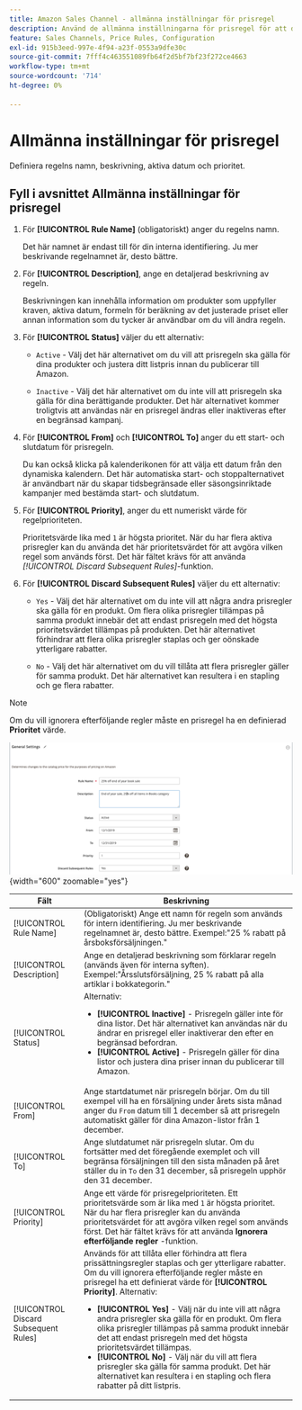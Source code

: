 ```yaml
---
title: Amazon Sales Channel - allmänna inställningar för prisregel
description: Använd de allmänna inställningarna för prisregel för att definiera de primära egenskaperna för en listprisregel.
feature: Sales Channels, Price Rules, Configuration
exl-id: 915b3eed-997e-4f94-a23f-0553a9dfe30c
source-git-commit: 7fff4c463551089fb64f2d5bf7bf23f272ce4663
workflow-type: tm+mt
source-wordcount: '714'
ht-degree: 0%

---
```


# Allmänna inställningar för prisregel

Definiera regelns namn, beskrivning, aktiva datum och prioritet.

## Fyll i avsnittet Allmänna inställningar för prisregel

1. För **[!UICONTROL Rule Name]** (obligatoriskt) anger du regelns namn.

   Det här namnet är endast till för din interna identifiering. Ju mer beskrivande regelnamnet är, desto bättre.

1. För **[!UICONTROL Description]**, ange en detaljerad beskrivning av regeln.

   Beskrivningen kan innehålla information om produkter som uppfyller kraven, aktiva datum, formeln för beräkning av det justerade priset eller annan information som du tycker är användbar om du vill ändra regeln.

1. För **[!UICONTROL Status]** väljer du ett alternativ:

   - `Active` - Välj det här alternativet om du vill att prisregeln ska gälla för dina produkter och justera ditt listpris innan du publicerar till Amazon.

   - `Inactive` - Välj det här alternativet om du inte vill att prisregeln ska gälla för dina berättigande produkter. Det här alternativet kommer troligtvis att användas när en prisregel ändras eller inaktiveras efter en begränsad kampanj.

1. För **[!UICONTROL From]** och **[!UICONTROL To]** anger du ett start- och slutdatum för prisregeln.

   Du kan också klicka på kalenderikonen för att välja ett datum från den dynamiska kalendern. Det här automatiska start- och stoppalternativet är användbart när du skapar tidsbegränsade eller säsongsinriktade kampanjer med bestämda start- och slutdatum.

1. För **[!UICONTROL Priority]**, anger du ett numeriskt värde för regelprioriteten.

   Prioritetsvärde lika med `1` är högsta prioritet. När du har flera aktiva prisregler kan du använda det här prioritetsvärdet för att avgöra vilken regel som används först. Det här fältet krävs för att använda _[!UICONTROL Discard Subsequent Rules]_-funktion.

1. För **[!UICONTROL Discard Subsequent Rules]** väljer du ett alternativ:

   - `Yes` - Välj det här alternativet om du inte vill att några andra prisregler ska gälla för en produkt. Om flera olika prisregler tillämpas på samma produkt innebär det att endast prisregeln med det högsta prioritetsvärdet tillämpas på produkten. Det här alternativet förhindrar att flera olika prisregler staplas och ger oönskade ytterligare rabatter.

   - `No` - Välj det här alternativet om du vill tillåta att flera prisregler gäller för samma produkt. Det här alternativet kan resultera i en stapling och ge flera rabatter.

>[!NOTE]
>
>Om du vill ignorera efterföljande regler måste en prisregel ha en definierad **Prioritet** värde.

![Allmänna inställningar för prisregel](assets/amazon-pricing-rule-general.png){width="600" zoomable="yes"}

| Fält | Beskrivning |
|---------------------------------------|---------------------------------------------------------------------------------------------------------------------------------------------------------------------------------------------------------------------------------------------------------------------------------------------------------------------------------------------------------------------------------------------------------------------------------------------------------------------------------------------------------------------------------------------------------------------------------------------------------------------------------------------------------------------------------------------------------------------------------------------|
| [!UICONTROL Rule Name] | (Obligatoriskt) Ange ett namn för regeln som används för intern identifiering. Ju mer beskrivande regelnamnet är, desto bättre. Exempel:&quot;25 % rabatt på årsboksförsäljningen.&quot; |
| [!UICONTROL Description] | Ange en detaljerad beskrivning som förklarar regeln (används även för interna syften). Exempel:&quot;Årsslutsförsäljning, 25 % rabatt på alla artiklar i bokkategorin.&quot; |
| [!UICONTROL Status] | Alternativ:<ul><li>**[!UICONTROL Inactive]** - Prisregeln gäller inte för dina listor. Det här alternativet kan användas när du ändrar en prisregel eller inaktiverar den efter en begränsad befordran.</li><li>**[!UICONTROL Active]** - Prisregeln gäller för dina listor och justera dina priser innan du publicerar till Amazon.</li></ul> |
| [!UICONTROL From] | Ange startdatumet när prisregeln börjar. Om du till exempel vill ha en försäljning under årets sista månad anger du `From` datum till 1 december så att prisregeln automatiskt gäller för dina Amazon-listor från 1 december. |
| [!UICONTROL To] | Ange slutdatumet när prisregeln slutar. Om du fortsätter med det föregående exemplet och vill begränsa försäljningen till den sista månaden på året ställer du in `To` den 31 december, så prisregeln upphör den 31 december. |
| [!UICONTROL Priority] | Ange ett värde för prisregelprioriteten. Ett prioritetsvärde som är lika med `1` är högsta prioritet. När du har flera prisregler kan du använda prioritetsvärdet för att avgöra vilken regel som används först. Det här fältet krävs för att använda **Ignorera efterföljande regler** -funktion. |
| [!UICONTROL Discard Subsequent Rules] | Används för att tillåta eller förhindra att flera prissättningsregler staplas och ger ytterligare rabatter. Om du vill ignorera efterföljande regler måste en prisregel ha ett definierat värde för **[!UICONTROL Priority]**. Alternativ:<ul><li>**[!UICONTROL Yes]** - Välj när du inte vill att några andra prisregler ska gälla för en produkt. Om flera olika prisregler tillämpas på samma produkt innebär det att endast prisregeln med det högsta prioritetsvärdet tillämpas.</li><li>**[!UICONTROL No]** - Välj när du vill att flera prisregler ska gälla för samma produkt. Det här alternativet kan resultera i en stapling och flera rabatter på ditt listpris.</li></ul> |
